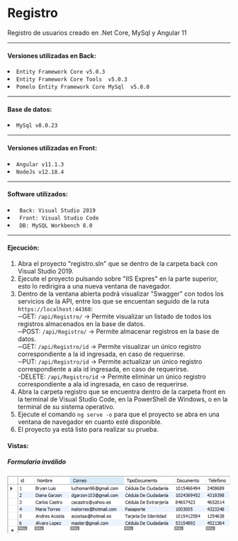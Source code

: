 <h1> Registro</h1>
Registro de usuarios creado en .Net Core, MySql y Angular 11
<hr/>
           <h4>Versiones utilizadas en Back:</h4>
<li><code>Entity Framework Core v5.0.3</code>
<li><code>Entity Framework Core Tools  v5.0.3</code>
<li><code>Pomelo Entity Framework Core MySql  v5.0.0</code>
<hr/>
           <h4>Base de datos:</h4>
<li><code>MySql v8.0.23</code>
<hr/>
           <h4>Versiones utilizadas en Front:</h4>
<li> <code>Angular v11.1.3</code>
<li><code>NodeJs v12.18.4</code>
<hr/>
           <h4>Software utilizados:</h4>
<li><code> Back: Visual Studio 2019</code>
<li><code> Front: Visual Studio Code</code>
<li><code> DB: MySQL Workbench 8.0</code>
<hr/>
           <h4>Ejecución:</h4>
<ol start=1>
<li>Abra el proyecto "registro.sln" que se dentro de la carpeta back con Visual Studio 2019.
<li>Ejecute el proyecto pulsando sobre "IIS Expres" en la parte superior, esto lo redirigira a una nueva ventana de navegador.
<li>Dentro de la ventana abierta podrá visualizar "Swagger" con todos los servicios de la API, entre los que se encuentan seguido de la ruta <code>https://localhost:44368</code>:<br>
           ─GET: <code>/api/Registro/</code> → Permite visualizar un listado de todos los registros almacenados en la base de datos.<br>
           ─POST: <code>/api/Registro/</code> → Permite almacenar registros en la base de datos.<br>
           ─GET: <code>/api/Registro/id</code> → Permite visualizar un único registro correspondiente a la id ingresada, en caso de requerirse.<br>
           ─PUT: <code>/api/Registro/id</code> → Permite actualizar un único registro correspondiente a ala id ingresada, en caso de requerirse.<br>
           -DELETE: <code>/api/Registro/id</code> → Permite eliminar un único registro correspondiente a ala id ingresada, en caso de requerirse.<br>
<li>Abra la carpeta registro que se encuentra dentro de la carpeta front en la terminal de Visual Studio Code, en la PowerShell de Windows, o en la terminal de su sistema 
operativo.
<li>Ejecute el comando <code>ng serve -o</code> para que el proyecto se abra en una ventana de navegador en cuanto esté disponible.
<li>El proyecto ya está listo para realizar su prueba.
</ol>
           <h4>Vistas:</h4>
           <h5>Formulario inválido</h5>
<img src="https://github.com/ElLuchoMan/Registro/blob/master/Vistas/DB.PNG">
